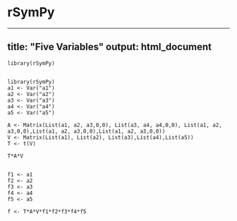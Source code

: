 # rSymPy
---
title: "Five Variables"
output: html_document
---


```{r}
library(rSymPy)


```




```{r, echo=FALSE}
library(rSymPy)
a1 <- Var("a1")
a2 <- Var("a2")
a3 <- Var("a3")
a4 <- Var("a4")
a5 <- Var("a5")

A <- Matrix(List(a1, a2, a3,0,0), List(a3, a4, a4,0,0), List(a1, a2, a3,0,0),List(a1, a2, a3,0,0),List(a1, a2, a3,0,0))
V <- Matrix(List(a1), List(a2), List(a3),List(a4),List(a5))
T <- t(V)

T*A*V


f1 <- a1
f2 <- a2
f3 <- a3
f4 <- a4
f5 <- a5

f <- T*A*V*f1*f2*f3*f4*f5

```
